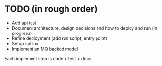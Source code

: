 # TODO (in rough order)

- Add api test
- Document architecture, design decisions and how to deploy and run (in progress)
- Refine deployment (add run script, entry point)
- Setup sphinx
- Implement an MQ backed model

Each implement step is code + test + docs.

